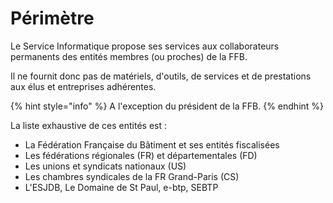 # Périmètre

Le Service Informatique propose ses services aux collaborateurs permanents des entités membres \(ou proches\) de la FFB.

Il ne fournit donc pas de matériels, d'outils, de services et de prestations aux élus et entreprises adhérentes.

{% hint style="info" %}
A l'exception du président de la FFB.
{% endhint %}

La liste exhaustive de ces entités est :

* La Fédération Française du Bâtiment et ses entités fiscalisées
* Les fédérations régionales \(FR\) et départementales \(FD\)
* Les unions et syndicats nationaux \(US\)
* Les chambres syndicales de la FR Grand-Paris \(CS\)
* L'ESJDB, Le Domaine de St Paul, e-btp, SEBTP

